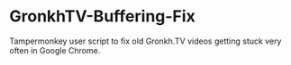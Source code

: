 # GronkhTV-Buffering-Fix
Tampermonkey user script to fix old Gronkh.TV videos getting stuck very often in Google Chrome.
